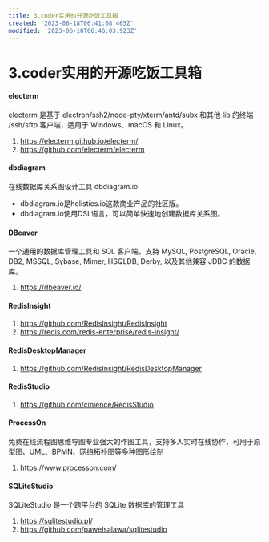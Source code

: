 ```yaml
---
title: 3.coder实用的开源吃饭工具箱
created: '2023-06-18T06:41:08.465Z'
modified: '2023-06-18T06:46:03.923Z'
---
```


# 3.coder实用的开源吃饭工具箱

#### electerm
electerm 是基于 electron/ssh2/node-pty/xterm/antd/subx 和其他 lib 的终端 /ssh/sftp 客户端，适用于 Windows、macOS 和 Linux。
1. https://electerm.github.io/electerm/
2. https://github.com/electerm/electerm

#### dbdiagram
在线数据库关系图设计工具 dbdiagram.io

- dbdiagram.io是holistics.io这款商业产品的社区版。
- dbdiagram.io使用DSL语言，可以简单快速地创建数据库关系图。

#### DBeaver
一个通用的数据库管理工具和 SQL 客户端，支持 MySQL, PostgreSQL, Oracle, DB2, MSSQL, Sybase, Mimer, HSQLDB, Derby, 以及其他兼容 JDBC 的数据库。
1. https://dbeaver.io/

#### RedisInsight
1. https://github.com/RedisInsight/RedisInsight
2. https://redis.com/redis-enterprise/redis-insight/

#### RedisDesktopManager
1. https://github.com/RedisInsight/RedisDesktopManager

#### RedisStudio
1. https://github.com/cinience/RedisStudio

#### ProcessOn
免费在线流程图思维导图专业强大的作图工具，支持多人实时在线协作，可用于原型图、UML、BPMN、网络拓扑图等多种图形绘制
1. https://www.processon.com/

#### SQLiteStudio
SQLiteStudio 是一个跨平台的 SQLite 数据库的管理工具
1. https://sqlitestudio.pl/
2. https://github.com/pawelsalawa/sqlitestudio


